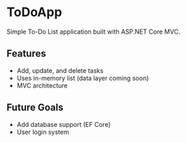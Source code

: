 # ToDoApp

Simple To-Do List application built with ASP.NET Core MVC.

## Features

- Add, update, and delete tasks
- Uses in-memory list (data layer coming soon)
- MVC architecture

## Future Goals

- Add database support (EF Core)
- User login system
